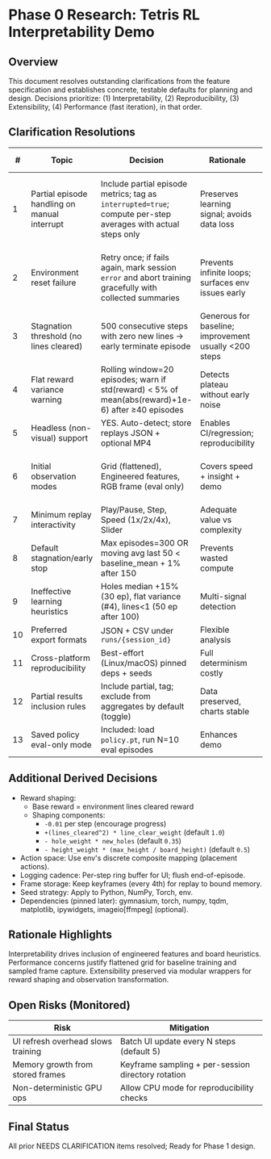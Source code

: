 # Phase 0 Research: Tetris RL Interpretability Demo

## Overview

This document resolves outstanding clarifications from the feature specification and establishes concrete, testable defaults for planning and design. Decisions prioritize: (1) Interpretability, (2) Reproducibility, (3) Extensibility, (4) Performance (fast iteration), in that order.

## Clarification Resolutions

| # | Topic | Decision | Rationale | Alternatives Considered |
|---|-------|----------|-----------|--------------------------|
| 1 | Partial episode handling on manual interrupt | Include partial episode metrics; tag as `interrupted=true`; compute per-step averages with actual steps only | Preserves learning signal; avoids data loss | Dropping episode (data loss); Auto-completing (fabricates data) |
| 2 | Environment reset failure | Retry once; if fails again, mark session `error` and abort training gracefully with collected summaries | Prevents infinite loops; surfaces env issues early | Unlimited retries (hang risk); Immediate abort (flaky transient fail) |
| 3 | Stagnation threshold (no lines cleared) | 500 consecutive steps with zero new lines → early terminate episode | Generous for baseline; improvement usually <200 steps | 200 (risk premature); 1000 (slower feedback) |
| 4 | Flat reward variance warning | Rolling window=20 episodes; warn if std(reward) < 5% of mean(abs(reward)+1e-6) after ≥40 episodes | Detects plateau without early noise | Fixed absolute threshold; KL divergence |
| 5 | Headless (non-visual) support | YES. Auto-detect; store replays JSON + optional MP4 | Enables CI/regression; reproducibility | Manual flag only |
| 6 | Initial observation modes | Grid (flattened), Engineered features, RGB frame (eval only) | Covers speed + insight + demo | Only grid (less insight); Only pixels (slow) |
| 7 | Minimum replay interactivity | Play/Pause, Step, Speed (1x/2x/4x), Slider | Adequate value vs complexity | Reverse step; bookmarking |
| 8 | Default stagnation/early stop | Max episodes=300 OR moving avg last 50 < baseline_mean + 1% after 150 | Prevents wasted compute | Only max episodes; complex schedules |
| 9 | Ineffective learning heuristics | Holes median +15% (30 ep), flat variance (#4), lines<1 (50 ep after 100) | Multi-signal detection | Single metric only |
|10 | Preferred export formats | JSON + CSV under `runs/{session_id}` | Flexible analysis | Single format |
|11 | Cross-platform reproducibility | Best-effort (Linux/macOS) pinned deps + seeds | Full determinism costly | Strict deterministic GPU |
|12 | Partial results inclusion rules | Include partial, tag; exclude from aggregates by default (toggle) | Data preserved, charts stable | Always include; always discard |
|13 | Saved policy eval-only mode | Included: load `policy.pt`, run N=10 eval episodes | Enhances demo | Defer feature |

## Additional Derived Decisions

- Reward shaping:
  - Base reward = environment lines cleared reward
  - Shaping components:
    - `-0.01` per step (encourage progress)
    - `+(lines_cleared^2) * line_clear_weight` (default `1.0`)
    - `- hole_weight * new_holes` (default `0.35`)
    - `- height_weight * (max_height / board_height)` (default `0.5`)
- Action space: Use env's discrete composite mapping (placement actions).
- Logging cadence: Per-step ring buffer for UI; flush end-of-episode.
- Frame storage: Keep keyframes (every 4th) for replay to bound memory.
- Seed strategy: Apply to Python, NumPy, Torch, env.
- Dependencies (pinned later): gymnasium, torch, numpy, tqdm, matplotlib, ipywidgets, imageio[ffmpeg] (optional).

## Rationale Highlights

Interpretability drives inclusion of engineered features and board heuristics. Performance concerns justify flattened grid for baseline training and sampled frame capture. Extensibility preserved via modular wrappers for reward shaping and observation transformation.

## Open Risks (Monitored)

| Risk | Mitigation |
|------|------------|
| UI refresh overhead slows training | Batch UI update every N steps (default 5) |
| Memory growth from stored frames | Keyframe sampling + per-session directory rotation |
| Non-deterministic GPU ops | Allow CPU mode for reproducibility checks |

## Final Status

All prior NEEDS CLARIFICATION items resolved; Ready for Phase 1 design.
